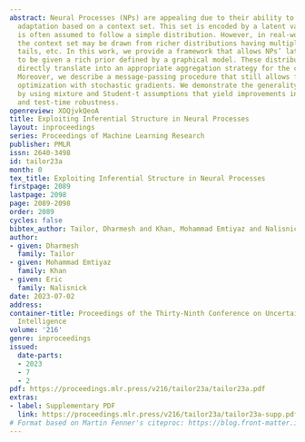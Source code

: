```yaml
---
abstract: Neural Processes (NPs) are appealing due to their ability to perform fast
  adaptation based on a context set. This set is encoded by a latent variable, which
  is often assumed to follow a simple distribution. However, in real-word settings,
  the context set may be drawn from richer distributions having multiple modes, heavy
  tails, etc. In this work, we provide a framework that allows NPs’ latent variable
  to be given a rich prior defined by a graphical model. These distributional assumptions
  directly translate into an appropriate aggregation strategy for the context set.
  Moreover, we describe a message-passing procedure that still allows for end-to-end
  optimization with stochastic gradients. We demonstrate the generality of our framework
  by using mixture and Student-t assumptions that yield improvements in function modelling
  and test-time robustness.
openreview: XOQjvkQeoA
title: Exploiting Inferential Structure in Neural Processes
layout: inproceedings
series: Proceedings of Machine Learning Research
publisher: PMLR
issn: 2640-3498
id: tailor23a
month: 0
tex_title: Exploiting Inferential Structure in Neural Processes
firstpage: 2089
lastpage: 2098
page: 2089-2098
order: 2089
cycles: false
bibtex_author: Tailor, Dharmesh and Khan, Mohammad Emtiyaz and Nalisnick, Eric
author:
- given: Dharmesh
  family: Tailor
- given: Mohammad Emtiyaz
  family: Khan
- given: Eric
  family: Nalisnick
date: 2023-07-02
address:
container-title: Proceedings of the Thirty-Ninth Conference on Uncertainty in Artificial
  Intelligence
volume: '216'
genre: inproceedings
issued:
  date-parts:
  - 2023
  - 7
  - 2
pdf: https://proceedings.mlr.press/v216/tailor23a/tailor23a.pdf
extras:
- label: Supplementary PDF
  link: https://proceedings.mlr.press/v216/tailor23a/tailor23a-supp.pdf
# Format based on Martin Fenner's citeproc: https://blog.front-matter.io/posts/citeproc-yaml-for-bibliographies/
---
```

